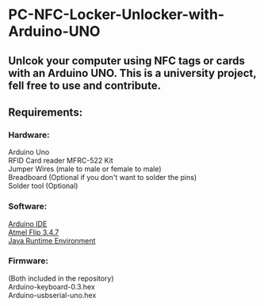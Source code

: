 # PC-NFC-Locker-Unlocker-with-Arduino-UNO

Unlcok your computer using NFC tags or cards with an Arduino UNO.
This is a university project, fell free to use and contribute.
----

## Requirements:
### Hardware:
Arduino Uno <br />
RFID Card reader MFRC-522 Kit <br />
Jumper Wires (male to male or female to male) <br />
Breadboard (Optional if you don't want to solder the pins) <br />
Solder tool (Optional) <br />

### Software:
[Arduino IDE](https://www.arduino.cc/en/software) <br />
[Atmel Flip 3.4.7](https://www.microchip.com/en-us/development-tool/flip) <br />
[Java Runtime Environment](https://www.java.com/en/download/manual.jsp) <br />

### Firmware:
(Both included in the repository) <br />
Arduino-keyboard-0.3.hex <br />
Arduino-usbserial-uno.hex <br />
